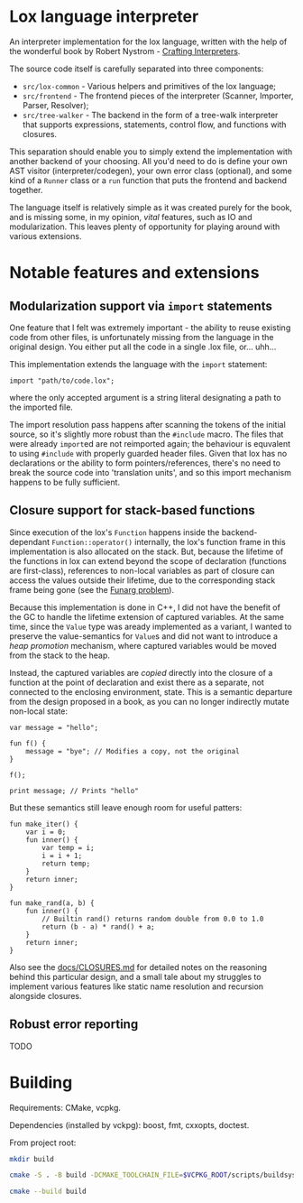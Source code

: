 # Lox language interpreter

An interpreter implementation for the lox language, written with the help of the wonderful book by Robert Nystrom - [Crafting Interpreters](https://craftinginterpreters.com/).

The source code itself is carefully separated into three components:
- `src/lox-common` - Various helpers and primitives of the lox language;
- `src/frontend` - The frontend pieces of the interpreter (Scanner, Importer, Parser, Resolver);
- `src/tree-walker` - The backend in the form of a tree-walk interpreter that supports expressions, statements, control flow, and functions with closures.

This separation should enable you to simply extend the implementation with another backend of your choosing. All you'd need to do is define your own AST visitor (interpreter/codegen), your own error class (optional), and some kind of a `Runner` class or a `run` function that puts the frontend and backend together.

The language itself is relatively simple as it was created purely for the book, and is missing some, in my opinion, *vital* features, such as IO and modularization. This leaves plenty of opportunity for playing around with various extensions.

# Notable features and extensions

## Modularization support via `import` statements

One feature that I felt was extremely important - the ability to reuse existing code from other files, is unfortunately missing from the language in the original design. You either put all the code in a single .lox file, or... uhh...

This implementation extends the language with the `import` statement:
```
import "path/to/code.lox";
```
where the only accepted argument is a string literal designating a path to the imported file.

The import resolution pass happens after scanning the tokens of the initial source, so it's slightly more robust than the `#include` macro. The files that were already `import`ed are not reimported again; the behaviour is equvalent to using `#include` with properly guarded header files. Given that lox has no declarations or the ability to form pointers/references, there's no need to break the source code into 'translation units', and so this import mechanism happens to be fully sufficient.


## Closure support for stack-based functions

Since execution of the lox's `Function` happens inside the backend-dependant `Function::operator()` internally, the lox's function frame in this implementation is also allocated on the stack. But, because the lifetime of the functions in lox can extend beyond the scope of declaration (functions are first-class), references to non-local variables as part of closure can access the values outside their lifetime, due to the corresponding stack frame being gone
(see the [Funarg problem](https://en.wikipedia.org/wiki/Funarg_problem)).

Because this implementation is done in C++, I did not have the benefit of the GC to handle the lifetime extension of captured variables. At the same time, since the `Value` type was aready implemented as a variant, I wanted to preserve the value-semantics for `Value`s and did not want to introduce a *heap promotion* mechanism, where captured variables would be moved from the stack to the heap.

Instead, the captured variables are *copied* directly into the closure of a function at the point of declaration and exist there as a separate, not connected to the enclosing environment, state. This is a semantic departure from the design proposed in a book, as you can no longer indirectly mutate non-local state:

```lox
var message = "hello";

fun f() {
    message = "bye"; // Modifies a copy, not the original
}

f();

print message; // Prints "hello"
```

But these semantics still leave enough room for useful patters:

```lox
fun make_iter() {
    var i = 0;
    fun inner() {
        var temp = i;
        i = i + 1;
        return temp;
    }
    return inner;
}

fun make_rand(a, b) {
    fun inner() {
        // Builtin rand() returns random double from 0.0 to 1.0
        return (b - a) * rand() + a;
    }
    return inner;
}
```

Also see the [docs/CLOSURES.md](docs/CLOSURES.md) for detailed notes on the reasoning behind this particular design, and a small tale about my struggles to implement various features like static name resolution and recursion alongside closures.

## Robust error reporting

 TODO

# Building

Requirements:
CMake, vcpkg.

Dependencies (installed by vckpg):
boost, fmt, cxxopts, doctest.

From project root:
```bash
mkdir build

cmake -S . -B build -DCMAKE_TOOLCHAIN_FILE=$VCPKG_ROOT/scripts/buildsystems/vcpkg.cmake

cmake --build build
```

